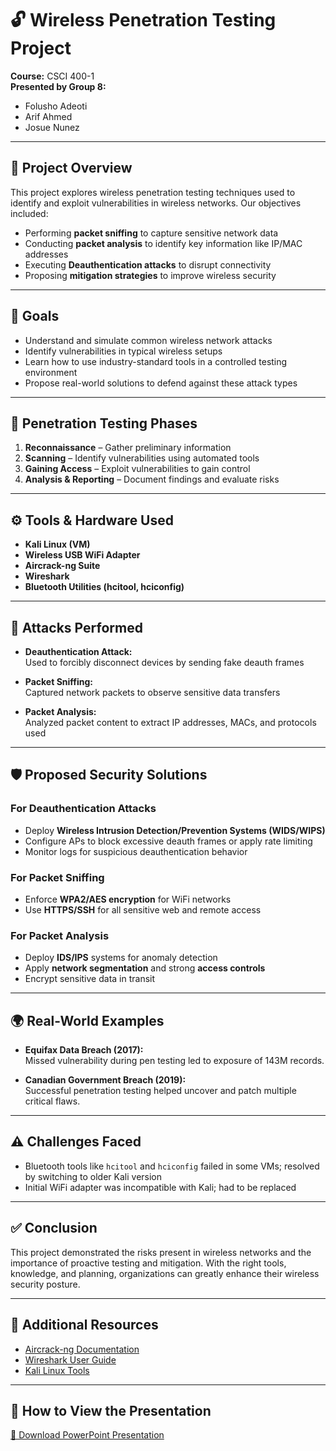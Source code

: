 # 🔓 Wireless Penetration Testing Project

**Course:** CSCI 400-1  
**Presented by Group 8:**  
- Folusho Adeoti  
- Arif Ahmed  
- Josue Nunez  

---

## 🧠 Project Overview

This project explores wireless penetration testing techniques used to identify and exploit vulnerabilities in wireless networks. Our objectives included:

- Performing **packet sniffing** to capture sensitive network data  
- Conducting **packet analysis** to identify key information like IP/MAC addresses  
- Executing **Deauthentication attacks** to disrupt connectivity  
- Proposing **mitigation strategies** to improve wireless security  

---

## 🎯 Goals

- Understand and simulate common wireless network attacks  
- Identify vulnerabilities in typical wireless setups  
- Learn how to use industry-standard tools in a controlled testing environment  
- Propose real-world solutions to defend against these attack types  

---

## 🔄 Penetration Testing Phases

1. **Reconnaissance** – Gather preliminary information  
2. **Scanning** – Identify vulnerabilities using automated tools  
3. **Gaining Access** – Exploit vulnerabilities to gain control  
4. **Analysis & Reporting** – Document findings and evaluate risks  

---

## ⚙️ Tools & Hardware Used

- **Kali Linux (VM)**  
- **Wireless USB WiFi Adapter**  
- **Aircrack-ng Suite**  
- **Wireshark**  
- **Bluetooth Utilities (hcitool, hciconfig)**

---

## 🧪 Attacks Performed

- **Deauthentication Attack:**  
  Used to forcibly disconnect devices by sending fake deauth frames

- **Packet Sniffing:**  
  Captured network packets to observe sensitive data transfers

- **Packet Analysis:**  
  Analyzed packet content to extract IP addresses, MACs, and protocols used

---

## 🛡️ Proposed Security Solutions

### For Deauthentication Attacks
- Deploy **Wireless Intrusion Detection/Prevention Systems (WIDS/WIPS)**  
- Configure APs to block excessive deauth frames or apply rate limiting  
- Monitor logs for suspicious deauthentication behavior  

### For Packet Sniffing
- Enforce **WPA2/AES encryption** for WiFi networks  
- Use **HTTPS/SSH** for all sensitive web and remote access  

### For Packet Analysis
- Deploy **IDS/IPS** systems for anomaly detection  
- Apply **network segmentation** and strong **access controls**  
- Encrypt sensitive data in transit  

---

## 🌍 Real-World Examples

- **Equifax Data Breach (2017):**  
  Missed vulnerability during pen testing led to exposure of 143M records.

- **Canadian Government Breach (2019):**  
  Successful penetration testing helped uncover and patch multiple critical flaws.

---

## ⚠️ Challenges Faced

- Bluetooth tools like `hcitool` and `hciconfig` failed in some VMs; resolved by switching to older Kali version  
- Initial WiFi adapter was incompatible with Kali; had to be replaced  

---

## ✅ Conclusion

This project demonstrated the risks present in wireless networks and the importance of proactive testing and mitigation. With the right tools, knowledge, and planning, organizations can greatly enhance their wireless security posture.

---

## 📎 Additional Resources

- [Aircrack-ng Documentation](https://www.aircrack-ng.org/doku.php)  
- [Wireshark User Guide](https://www.wireshark.org/docs/wsug_html_chunked/)  
- [Kali Linux Tools](https://tools.kali.org/)

---

## 📂 How to View the Presentation

[📑 Download PowerPoint Presentation](./docs/Wireless_Penetration_Testing_Group8.pptx)  


